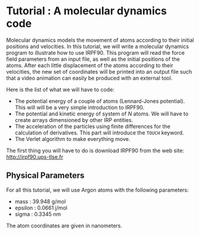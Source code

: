 Tutorial : A molecular dynamics code
====================================

Molecular dynamics models the movement of atoms according to their initial
positions and velocities. In this tutorial, we will write a molecular dynamics
program to illustrate how to use IRPF90. This program will read the force field
parameters from an input file, as well as the initial positions of the atoms.
After each little displacement of the atoms according to their velocities, the
new set of coordinates will be printed into an output file such that a video
animation can easily be produced with an external tool.

Here is the list of what we will have to code:

* The potential energy of a couple of atoms (Lennard-Jones potential). This will
  will be a very simple introduction to IRPF90.
* The potential and kinetic energy of system of *N* atoms. We will have to create
  arrays dimensioned by other IRP entities.
* The acceleration of the particles using finite differences for the calculation
  of derivatives. This part will introduce the ``TOUCH`` keyword.
* The Verlet algorithm to make everything move.

The first thing you will have to do is download IRPF90 from the web site:
http://irpf90.ups-tlse.fr 


Physical Parameters
-------------------

For all this tutorial, we will use Argon atoms with the following parameters:

- mass : 39.948 g/mol
- epsilon : 0.0661 j/mol
- sigma : 0.3345 nm

The atom coordinates are given in nanometers.


